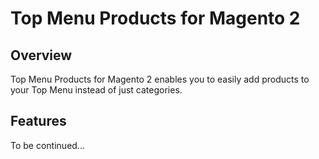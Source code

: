 # Top Menu Products for Magento 2

## Overview

Top Menu Products for Magento 2 enables you to easily add products to your Top Menu instead of just categories.

## Features

To be continued...